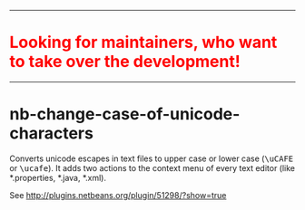 <hr>
<h1 style="color: #FF0000">Looking for maintainers, who want to take over the development!</h1>
<hr>

nb-change-case-of-unicode-characters
====================================

Converts unicode escapes in text files to upper case or lower case (<tt>\uCAFE</tt> or <tt>\ucafe</tt>).
It adds two actions to the context menu of every text editor (like *.properties, *.java, *.xml).

See http://plugins.netbeans.org/plugin/51298/?show=true
